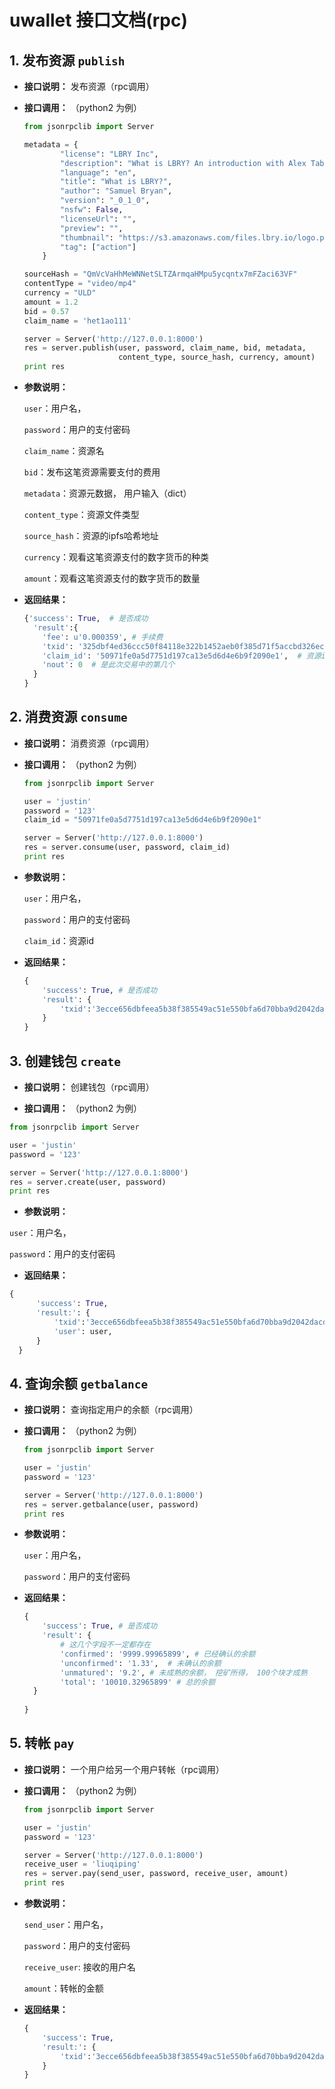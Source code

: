 # uwallet 接口文档(rpc)


## 1. 发布资源 `publish`


- **接口说明：** 发布资源（rpc调用）

- **接口调用：** （python2 为例）

  ```python
  from jsonrpclib import Server

  metadata = {
          "license": "LBRY Inc",
          "description": "What is LBRY? An introduction with Alex Tabarrok",
          "language": "en",
          "title": "What is LBRY?",
          "author": "Samuel Bryan",
          "version": "_0_1_0",
          "nsfw": False,
          "licenseUrl": "",
          "preview": "",
          "thumbnail": "https://s3.amazonaws.com/files.lbry.io/logo.png",
          "tag": ["action"]
      }

  sourceHash = "QmVcVaHhMeWNNetSLTZArmqaHMpu5ycqntx7mFZaci63VF"
  contentType = "video/mp4"
  currency = "ULD"
  amount = 1.2
  bid = 0.57
  claim_name = 'het1ao111'

  server = Server('http://127.0.0.1:8000')
  res = server.publish(user, password, claim_name, bid, metadata,
                       content_type, source_hash, currency, amount)
  print res
  ```

- **参数说明：**

    `user`：用户名，

    `password`：用户的支付密码

    `claim_name`：资源名

    `bid`：发布这笔资源需要支付的费用

    `metadata`：资源元数据， 用户输入（dict）

    `content_type`：资源文件类型

    `source_hash`：资源的ipfs哈希地址

    `currency`：观看这笔资源支付的数字货币的种类

    `amount`：观看这笔资源支付的数字货币的数量


- **返回结果：**

  ```python
  {'success': True,  # 是否成功
    'result':{
      'fee': u'0.000359', # 手续费
      'txid': '325dbf4ed36ccc50f84118e322b1452aeb0f385d71f5accbd326ecd4df3df121',  # 交易id
      'claim_id': '50971fe0a5d7751d197ca13e5d6d4e6b9f2090e1',  # 资源id
      'nout': 0  # 是此次交易中的第几个
    }
  }
  
  ```

## 2. 消费资源 `consume`


- **接口说明：** 消费资源（rpc调用）

- **接口调用：** （python2 为例）

  ```python
  from jsonrpclib import Server

  user = 'justin'
  password = '123'
  claim_id = "50971fe0a5d7751d197ca13e5d6d4e6b9f2090e1"

  server = Server('http://127.0.0.1:8000')
  res = server.consume(user, password, claim_id)
  print res
  ```

- **参数说明：**

  `user`：用户名，

  `password`：用户的支付密码

  `claim_id`：资源id

- **返回结果：**

  ```python
  {
      'success': True, # 是否成功
      'result': {
          'txid':'3ecce656dbfeea5b38f385549ac51e550bfa6d70bba9d2042dacdd3c1def662a'   # 交易id
      }
  }
  ```


## 3. 创建钱包 `create`


- **接口说明：** 创建钱包（rpc调用）

- **接口调用：** （python2 为例）

```python
from jsonrpclib import Server

user = 'justin'
password = '123'

server = Server('http://127.0.0.1:8000')
res = server.create(user, password)
print res
```

- **参数说明：**

`user`：用户名，

`password`：用户的支付密码

- **返回结果：**

```python
{
      'success': True,
      'result:': {
          'txid':'3ecce656dbfeea5b38f385549ac51e550bfa6d70bba9d2042dacdd3c1def662a',   # 交易id
          'user': user,
      }
  }
```

## 4. 查询余额 `getbalance`


- **接口说明：** 查询指定用户的余额（rpc调用）

- **接口调用：** （python2 为例）

  ```python
  from jsonrpclib import Server

  user = 'justin'
  password = '123'

  server = Server('http://127.0.0.1:8000')
  res = server.getbalance(user, password)
  print res
  ```

- **参数说明：**

  `user`：用户名，

  `password`：用户的支付密码

- **返回结果：**

  ```python
  {
      'success': True, # 是否成功
      'result': {
          # 这几个字段不一定都存在
          'confirmed': '9999.99965899', # 已经确认的余额
          'unconfirmed': '1.33',  # 未确认的余额
          'unmatured': '9.2', # 未成熟的余额， 挖矿所得， 100个块才成熟
          'total': '10010.32965899' # 总的余额
    }
      
  }
  ```

## 5. 转帐 `pay`


- **接口说明：** 一个用户给另一个用户转帐（rpc调用）

- **接口调用：** （python2 为例）

  ```python
  from jsonrpclib import Server

  user = 'justin'
  password = '123'

  server = Server('http://127.0.0.1:8000')
  receive_user = 'liuqiping'
  res = server.pay(send_user, password, receive_user, amount)
  print res
  ```

- **参数说明：**

  `send_user`：用户名，

  `password`：用户的支付密码

  `receive_user`: 接收的用户名

  `amount`：转帐的金额

- **返回结果：**

  ```python
  {
      'success': True,
      'result:': {
          'txid':'3ecce656dbfeea5b38f385549ac51e550bfa6d70bba9d2042dacdd3c1def662a',   # 交易id
      }
  }
  ```